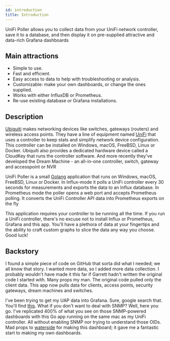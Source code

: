 ```yaml
---
id: introduction
title: Introduction
---
```


UniFi Poller allows you to collect data from your UniFi network controller,
save it to a database, and then display it on pre-supplied attractive
and data-rich Grafana dashboards

## Main attractions

- Simple to use.
- Fast and efficient.
- Easy access to data to help with troubleshooting or analysis.
- Customizable: make your own dashboards, or change the ones supplied.
- Works with either InfluxDB or Prometheus.
- Re-use existing database or Grafana installations.

## Description

[Ubiquiti](https://www.ui.com/) makes networking devices like switches,
gateways (routers) and wireless access points. They have a line of equipment named
[UniFi](https://www.ui.com/products/#unifi) that uses a controller to keep stats
and simplify network device configuration. This controller can be installed on
Windows, macOS, FreeBSD, Linux or Docker. Ubiquiti also provides a dedicated
hardware device called a CloudKey that runs the controller software.
And more recently they've developed the Dream Machine - an all-in-one
controller, switch, gateway and accesspoint or NVR

UniFi Poller is a small [Golang](https://golang.org/) application that runs on
Windows, macOS, FreeBSD, Linux or Docker. In Influx-mode it polls a UniFi controller
every 30 seconds for measurements and exports the data to an Influx database.
In Prometheus mode the poller opens a web port and accepts Prometheus polling.
It converts the UniFi Controller API data into Prometheus exports on the fly

This application requires your controller to be running all the time.
If you run a UniFi controller, there's no excuse not to install Influx or Prometheus,
Grafana and this app. You'll have a plethora of data at your fingertips and the
ability to craft custom graphs to slice the data any way you choose. Good luck!

## Backstory

I found a simple piece of code on GitHub that sorta did what I needed; we all know that story.
I wanted more data, so I added more data collection. I probably wouldn't have made it this far
if Garrett hadn't written the original code I started with. Many props my man.
The original code pulled only the client data. This app now pulls data for clients, access
points, security gateways, dream machines and switches.

I've been trying to get my UAP data into Grafana. Sure, google search that.
You'll find [this](https://community.ubnt.com/t5/UniFi-Wireless/Grafana-dashboard-for-UniFi-APs-now-available/td-p/1833532).
What if you don't want to deal with SNMP? Well, here you go. I've replicated 400% of what
you see on those SNMP-powered dashboards with this Go app running on the same mac as my
UniFi controller. All without enabling SNMP nor trying to understand those OIDs.
Mad props to [waterside](https://community.ubnt.com/t5/user/viewprofilepage/user-id/303058)
for making this dashboard; it gave me a fantastic start to making my own dashboards.
